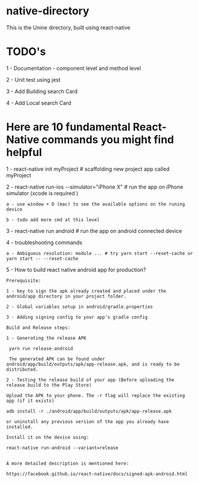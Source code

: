 # native-directory

This is the Unine directory, built using react-native

# TODO's

1 - Documentation - component level and method level 

2 - Unit test using jest

3 - Add Building search Card

4 - Add Local search Card 

# Here are 10 fundamental React-Native commands you might find helpful

1 -  react-native init myProject    # scaffolding new project app called myProject

2 -  react-native run-ios --simulator="iPhone X"    # run the app on iPhone simulator (xcode is required )
   
    a - use window + D (mac) to see the available options on the runing device 
    
    b - todo add more cmd at this level 

3 -  react-native run android  # run the app on android connected device 

4 - troubleshooting commands
    
    a - Ambiguous resolution: module ... # try yarn start --reset-cache or yarn start -- --reset-cache

5 - How to build react native android app for production?
   
    Prerequisite:
    
    1 - key to sign the apk already created and placed under the android/app directory in your project folder.

    2 - Global variables setup in android/gradle.properties

    3 - Adding signing config to your app's gradle config

    Build and Release steps:

    1 - Generating the release APK
    
     yarn run release-android 

     The generated APK can be found under android/app/build/outputs/apk/app-release.apk, and is ready to be distributed.

    2 - Testing the release build of your app (Before uploading the release build to the Play Store)

    Upload the APK to your phone. The -r flag will replace the existing app (if it exists)

    adb install -r ./android/app/build/outputs/apk/app-release.apk

    or uninstall any previous version of the app you already have installed. 
    
    Install it on the device using:
    
    react-native run-android --variant=release


    A more detailed description is mentioned here: 

    https://facebook.github.io/react-native/docs/signed-apk-android.html




